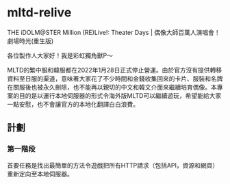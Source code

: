 # mltd-relive
THE iDOLM@STER Million (RE)Live!: Theater Days | 偶像大師百萬人演唱會！劇場時光(重生版)

各位製作人大家好！我是彩虹獨角獸P～

MLTD的繁中服和韓服都在2022年1月28日正式停止營運。由於官方沒有提供轉移資料至日服的渠道，意味著大家花了不少時間和金錢收集回來的卡片、服裝和名牌在關服後也被永久刪除，也不能再以親切的中文和韓文介面來繼續培育偶像。本專案的目的是以運行本地伺服器的形式令海外版MLTD可以繼續遊玩，希望能給大家一點安慰，也不會讓官方的本地化翻譯白白浪費。

## 計劃

### 第一階段
首要任務是找出最簡單的方法令遊戲把所有HTTP請求（包括API，資源和網頁）重新定向至本地伺服器。
